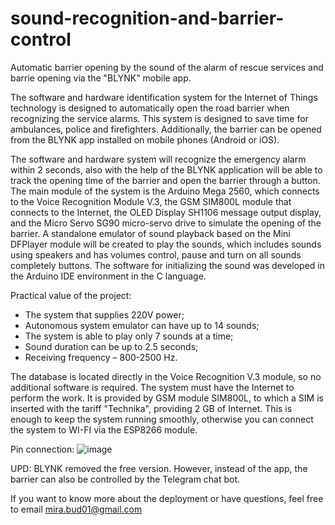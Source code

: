 # sound-recognition-and-barrier-control
Automatic barrier opening by the sound of the alarm of rescue services and barrie opening via the "BLYNK" mobile app.

The software and hardware identification system for the Internet of Things technology is designed to automatically open the road barrier when recognizing the service alarms. This system is designed to save time for ambulances, police and firefighters. Additionally, the barrier can be opened from the BLYNK app installed on mobile phones (Android or iOS).

The software and hardware system will recognize the emergency alarm within 2 seconds, also with the help of the BLYNK application will be able to track the opening time of the barrier and open the barrier through a button.
The main module of the system is the Arduino Mega 2560, which connects to the Voice Recognition Module V.3, the GSM SIM800L module that connects to the Internet, the OLED Display SH1106 message output display, and the Micro Servo SG90 micro-servo drive to simulate the opening of the barrier.
A standalone emulator of sound playback based on the Mini DFPlayer module will be created to play the sounds, which includes sounds using speakers and has volumes control, pause and turn on all sounds completely buttons.
The software for initializing the sound was developed in the Arduino IDE environment in the C language.

 Practical value of the project:
- The system that supplies 220V power;
- Autonomous system emulator can have up to 14 sounds;
- The system is able to play only 7 sounds at a time;
- Sound duration can be up to 2.5 seconds;
- Receiving frequency – 800-2500 Hz.

The database is located directly in the Voice Recognition V.3 module, so no additional software is required.
The system must have the Internet to perform the work. It is provided by GSM module SIM800L, to which a SIM is inserted with the tariff "Technika", providing 2 GB of Internet. This is enough to keep the system running smoothly, otherwise you can connect the system to WI-FI via the ESP8266 module.

Pin connection:
![image](https://github.com/mirabud/sound-recognition-and-barrier-control/assets/52883647/6de37f59-9d0c-452a-9461-66d9654ff6bc)

UPD: BLYNK removed the free version. However, instead of the app, the barrier can also be controlled by the Telegram chat bot.

If you want to know more about the deployment or have questions, feel free to email mira.bud01@gmail.com
